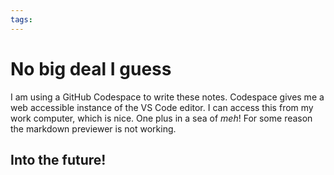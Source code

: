 ```yaml
---
tags:
---
```

# No big deal I guess
I am using a GitHub Codespace to write these notes. Codespace gives me a web accessible instance of the VS Code editor. I can access this from my work computer, which is nice. One plus in a sea of *meh*! For some reason the markdown previewer is not working.

## Into the future!